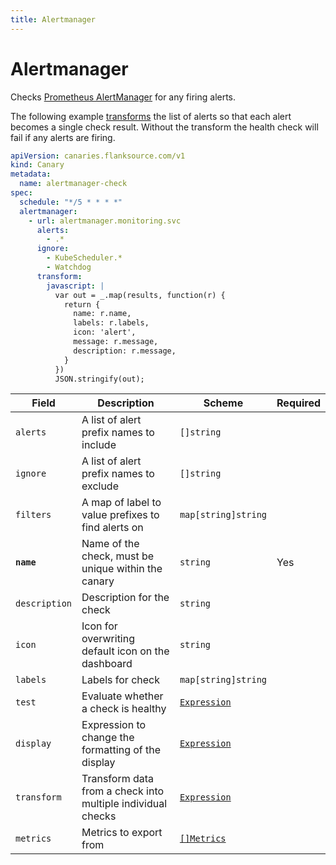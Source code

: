 ```yaml
---
title: Alertmanager
---
```


# <Icon name="prometheus"/> Alertmanager

Checks [Prometheus AlertManager](https://prometheus.io/docs/alerting/latest/alertmanager/) for any firing alerts.

The following example [transforms](../concepts/transforms.md) the list of alerts so that each alert becomes a single check result. Without the transform the health check will fail if any alerts are firing.

```yaml title="alert-manager-check.yaml"
apiVersion: canaries.flanksource.com/v1
kind: Canary
metadata:
  name: alertmanager-check
spec:
  schedule: "*/5 * * * *"
  alertmanager:
    - url: alertmanager.monitoring.svc
      alerts:
        - .*
      ignore:
        - KubeScheduler.*
        - Watchdog
      transform:
        javascript: |
          var out = _.map(results, function(r) {
            return {
              name: r.name,
              labels: r.labels,
              icon: 'alert',
              message: r.message,
              description: r.message,
            }
          })
          JSON.stringify(out);
```

| Field         | Description                                                  | Scheme                                             | Required |
| ------------- | ------------------------------------------------------------ | -------------------------------------------------- | -------- |
| `alerts` | A list of alert prefix names to include | `[]string` |          |
| `ignore` | A list of alert prefix names to exclude | `[]string` | |
| `filters` | A map of label to value prefixes to find alerts on | `map[string]string` | |
| **`name`**    | Name of the check, must be unique within the canary         | `string`                                     | Yes      |
| `description` | Description for the check                                   | `string`                                     |          |
| `icon`        | Icon for overwriting default icon on the dashboard          | `string`                                     |          |
| `labels`      | Labels for check                                            | `map[string]string`                          |          |
| `test`        | Evaluate whether a check is healthy                         | [`Expression`](/concepts/health-evaluation)  |          |
| `display`     | Expression to change the formatting of the display          | [`Expression`](/concepts/display-formatting) |          |
| `transform`   | Transform data from a check into multiple individual checks | [`Expression`](/concepts/transforms)          |          |
| `metrics`     | Metrics to export from                                      | [`[]Metrics`](/concepts/metrics-exporter)    |          |
